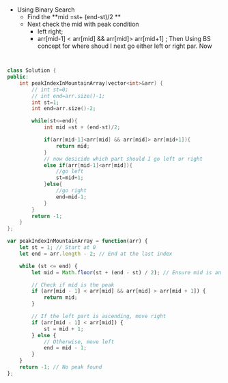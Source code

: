#

- Using Binary Search
    -    Find the **mid =st+ (end-st)/2 **
    - Next check the mid with peak condition
        - left right;
        - arr[mid-1] < arr[mid] && arr[mid]> arr[mid+1] ;
Then Using BS concept for where shoud I next go either left or right par. Now


```c++


class Solution {
public:
    int peakIndexInMountainArray(vector<int>&arr) {
        // int st=0;
        // int end=arr.size()-1;
        int st=1;
        int end=arr.size()-2;

        while(st<=end){
            int mid =st + (end-st)/2;

            if(arr[mid-1]<arr[mid] && arr[mid]> arr[mid+1]){
                return mid;
            }
            // now desicide which part should I go left or right
            else if(arr[mid-1]<arr[mid]){
                //go left
                st=mid+1;
            }else{
                //go right
                end=mid-1;
            }
        }
        return -1;
    }
};

```


```javascript
var peakIndexInMountainArray = function(arr) {
    let st = 1; // Start at 0
    let end = arr.length - 2; // End at the last index

    while (st <= end) {
        let mid = Math.floor(st + (end - st) / 2); // Ensure mid is an integer

        // Check if mid is the peak
        if (arr[mid - 1] < arr[mid] && arr[mid] > arr[mid + 1]) {
            return mid;
        }

        // If the left part is ascending, move right
        if (arr[mid - 1] < arr[mid]) {
            st = mid + 1;
        } else {
            // Otherwise, move left
            end = mid - 1;
        }
    }
    return -1; // No peak found
};


```
